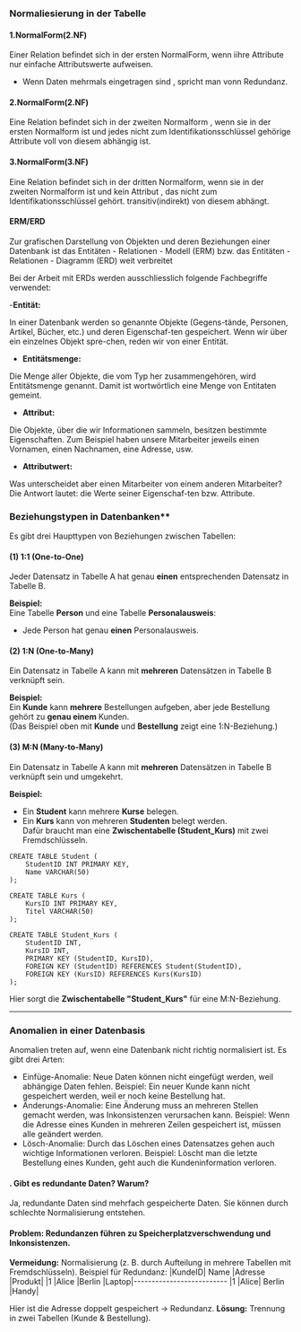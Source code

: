 ### Normaliesierung in der Tabelle
#### 1.NormalForm(2.NF)
Einer Relation befindet sich in der ersten NormalForm, wenn iihre Attribute nur einfache Attributswerte aufweisen.
- Wenn Daten mehrmals eingetragen sind , spricht man vonn Redundanz.

#### 2.NormalForm(2.NF)
Eine Relation befindet sich in der zweiten Normalform , wenn sie in der ersten Normalform ist und jedes nicht zum Identifikationsschlüssel gehörige Attribute voll von diesem abhängig ist.
#### 3.NormalForm(3.NF)
Eine Relation befindet sich in der dritten Normalform, wenn sie in der zweiten Normalform ist und kein Attribut , das nicht zum Identifikationsschlüssel gehört. transitiv(indirekt) von diesem abhängt.

 #### ERM/ERD

Zur grafischen Darstellung von Objekten und deren Beziehungen einer Datenbank ist das Entitäten - Relationen - Modell (ERM) bzw. das Entitäten - Relationen - Diagramm (ERD) weit verbreitet

Bei der Arbeit mit ERDs werden ausschliesslich folgende Fachbegriffe verwendet:

-**Entität:**

In einer Datenbank werden so genannte Objekte (Gegens-tände, Personen, Artikel, Bücher, etc.) und deren Eigenschaf-ten gespeichert. Wenn wir über ein einzelnes Objekt spre-chen, reden wir von einer Entität.

- **Entitätsmenge:**

Die Menge aller Objekte, die vom Typ her zusammengehören, wird Entitätsmenge genannt. Damit ist wortwörtlich eine Menge von Entitaten gemeint.

- **Attribut:**

Die Objekte, über die wir Informationen sammeln, besitzen bestimmte Eigenschaften. Zum Beispiel haben unsere Mitarbeiter jeweils einen Vornamen, einen Nachnamen, eine Adresse, usw.

- **Attributwert:**

Was unterscheidet aber einen Mitarbeiter von einem anderen Mitarbeiter? Die Antwort lautet: die Werte seiner Eigenschaf-ten bzw. Attribute.


### Beziehungstypen in Datenbanken**  

Es gibt drei Haupttypen von Beziehungen zwischen Tabellen:  

#### **(1) 1:1 (One-to-One)**  
Jeder Datensatz in Tabelle A hat genau **einen** entsprechenden Datensatz in Tabelle B.  

**Beispiel:**  
Eine Tabelle **Person** und eine Tabelle **Personalausweis**:  
- Jede Person hat genau **einen** Personalausweis.  

#### **(2) 1:N (One-to-Many)**  
Ein Datensatz in Tabelle A kann mit **mehreren** Datensätzen in Tabelle B verknüpft sein.  

**Beispiel:**  
Ein **Kunde** kann **mehrere** Bestellungen aufgeben, aber jede Bestellung gehört zu **genau einem** Kunden.  
(Das Beispiel oben mit **Kunde** und **Bestellung** zeigt eine 1:N-Beziehung.)  

#### **(3) M:N (Many-to-Many)**  
Ein Datensatz in Tabelle A kann mit **mehreren** Datensätzen in Tabelle B verknüpft sein und umgekehrt.  

**Beispiel:**  
- Ein **Student** kann mehrere **Kurse** belegen.  
- Ein **Kurs** kann von mehreren **Studenten** belegt werden.  
Dafür braucht man eine **Zwischentabelle (Student_Kurs)** mit zwei Fremdschlüsseln.  

```
CREATE TABLE Student (
    StudentID INT PRIMARY KEY,
    Name VARCHAR(50)
);

CREATE TABLE Kurs (
    KursID INT PRIMARY KEY,
    Titel VARCHAR(50)
);

CREATE TABLE Student_Kurs (
    StudentID INT,
    KursID INT,
    PRIMARY KEY (StudentID, KursID),
    FOREIGN KEY (StudentID) REFERENCES Student(StudentID),
    FOREIGN KEY (KursID) REFERENCES Kurs(KursID)
);
```
Hier sorgt die **Zwischentabelle "Student_Kurs"** für eine M:N-Beziehung.

---
### Anomalien in einer Datenbasis
Anomalien treten auf, wenn eine Datenbank nicht richtig normalisiert ist. Es gibt drei Arten:

- Einfüge-Anomalie: Neue Daten können nicht eingefügt werden, weil abhängige Daten fehlen.
Beispiel: Ein neuer Kunde kann nicht gespeichert werden, weil er noch keine Bestellung hat.
- Änderungs-Anomalie: Eine Änderung muss an mehreren Stellen gemacht werden, was Inkonsistenzen verursachen kann.
Beispiel: Wenn die Adresse eines Kunden in mehreren Zeilen gespeichert ist, müssen alle geändert werden.
- Lösch-Anomalie: Durch das Löschen eines Datensatzes gehen auch wichtige Informationen verloren.
Beispiel: Löscht man die letzte Bestellung eines Kunden, geht auch die Kundeninformation verloren.
#### . Gibt es redundante Daten? Warum?
Ja, redundante Daten sind mehrfach gespeicherte Daten. Sie können durch schlechte Normalisierung entstehen.

#### Problem: Redundanzen führen zu Speicherplatzverschwendung und Inkonsistenzen.
**Vermeidung:**  Normalisierung (z. B. durch Aufteilung in mehrere Tabellen mit Fremdschlüsseln).
Beispiel für Redundanz:
|KundeID|	Name	|Adresse	|Produkt| 
|1	|Alice	|Berlin	|Laptop|--------------------------
|1	|Alice|	Berlin	|Handy|

Hier ist die Adresse doppelt gespeichert → Redundanz.
**Lösung:** Trennung in zwei Tabellen (Kunde & Bestellung).


